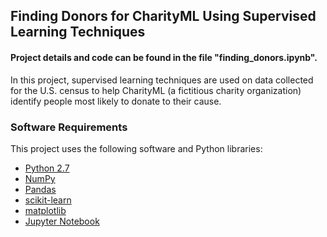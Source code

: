 ## Finding Donors for CharityML Using Supervised Learning Techniques

#### Project details and code can be found in the file "finding_donors.ipynb".

In this project, supervised learning techniques are used on data collected for the U.S. census to help CharityML (a fictitious charity organization) identify people most likely to donate to their cause.

### Software Requirements

This project uses the following software and Python libraries:

- [Python 2.7](https://www.python.org/download/releases/2.7/)
- [NumPy](http://www.numpy.org/)
- [Pandas](http://pandas.pydata.org/)
- [scikit-learn](http://scikit-learn.org/stable/)
- [matplotlib](http://matplotlib.org/)
- [Jupyter Notebook](http://ipython.org/notebook.html)


